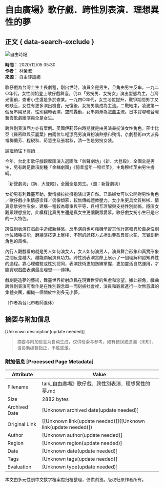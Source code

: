 # 自由廣場》歌仔戲．跨性別表演．理想異性的夢

## 正文 { data-search-exclude }


![自由時報](https://cache.ltn.com.tw/images/rwd_ltnlogo.png)

**時間：** 2020/12/05 05:30  
**作者：** 林榮淑  
**來源：** 自由評論網  

歌仔戲為台灣土生土長劇種，剛出世時，演員全是男生，旦角由男生反串。一九二○年代，女性開始登上歌仔戲舞臺，仍以「男扮男、女扮女」演出型態為主。台灣光復前，查甫小生還是多於查某。一九四○年代，女生地位提升，戰爭期間男丁又較缺乏，女性有更多演出機會。光復後，女扮男裝成為主流。二戰結束，凌波第一個反串梁兄哥，性別翻轉表演，空前轟動，女串男漸為戲曲主流。日本寶塚和台灣藝霞歌劇團演員全是女生。

跨性別表演西方亦有案例。英國伊莉莎白時期就是由男演員扮演女性角色，莎士比亞《羅密歐與茱麗葉》由兩位年輕漂亮男演員扮演熱戀和殉情。京劇藝術四大派鼻祖梅蘭芳、程硯秋、荀慧生及張君秋，清一色是男扮女裝。

請繼續往下閱讀...

今年，台北市歌仔戲觀摩匯演入選團隊「新聲劇坊」《新．大登殿》，全團全是男生，另有跨足數項劇種「金麟劇團」《憶昔當年一穆桂英》，主角穆桂英由男生擔綱。

「新聲劇坊」《新．大登殿》，全團全是男生。（圖：新聲劇坊）

女扮男有利舞臺互動，愛情戲拉扯擁抱演出更自然。已婚婦女可以公開對男性角色／歌仔戲小生情感崇拜／偶像傾慕，較無傳統禮教壓力。女小生更具文質彬彬、情真意摯男性形象，建構一種較為尊重與平等，且相互理解與支持性別關係，隱匿女觀眾理想投射，此模樣比真男生還是真女生更讓觀眾愛慕。歌仔戲女扮小生已是它的一大特色。

跨性別表演在戲劇中造成新鮮感，反串演員也可藉機學習其他行當和異於自身性別地位諸種技能，磨練演技更上層樓，不同的詮釋方式擦出豐盈異質火花，充實創新角色的風格。

內行人觀戲看的就是男人如何演女人，女人如何演男人。演員舞台形象和真實形象之間反差越大，越能顯展演員功力。跨性別表演實際上展示了一個理解和認知異性的過程。靠心理體驗或性別認同，表演技術更加熟練掌握，更加靈活自然運用，才能實現戲曲表演最高理想——傳神。

戲劇是造夢的藝術，舞臺世界折射庶民在現實世界的焦慮和慾望。據此視角，戲曲跨性別表演可看作是在性別觀念單一而刻板社會裡，演員和觀眾進行一次無意識的集體突圍，編織一個關於性別多元小夢。

（作者為台北市教師退休）
<!-- tcd_original_link https://talk.ltn.com.tw/article/paper/1417037 -->


## 摘要与附加信息

<!-- tcd_abstract -->
[Unknown description(update needed)]
<!-- tcd_abstract_end -->

> 摘要与附加信息为自动生成，仅供检索与参考。如有错误或遗漏（未知），请协助编辑指正，不胜感激。

### 附加信息 [Processed Page Metadata]

| Attribute       | Value                                  |
|-----------------|----------------------------------------|
| Filename        | talk_自由廣場》歌仔戲．跨性別表演．理想異性的夢.md                             |
| Size            | 2882 bytes                           |
| Archived Date   | [Unknown archived date(update needed)]                             |
| Original Link   | [[Unknown link(update needed)]]([Unknown link(update needed)])                       |
| Author          | [Unknown author(update needed)]                               |
| Region          | [Unknown region(update needed)]                               |
| Date            | [Unknown date(update needed)]                                 |
| Tags            | [Unknown tags(update needed)]                                 |
| Evaluation            | [Unknown type(update needed)]                                 |
<!-- tcd_table_end -->

本文由多元性别中文数字档案馆归档整理，仅供浏览。版权归原作者所有。
